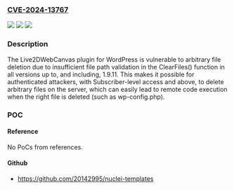 ### [CVE-2024-13767](https://cve.mitre.org/cgi-bin/cvename.cgi?name=CVE-2024-13767)
![](https://img.shields.io/static/v1?label=Product&message=Live2DWebCanvas&color=blue)
![](https://img.shields.io/static/v1?label=Version&message=*%3C%3D%201.9.11%20&color=brighgreen)
![](https://img.shields.io/static/v1?label=Vulnerability&message=CWE-862%20Missing%20Authorization&color=brighgreen)

### Description

The Live2DWebCanvas plugin for WordPress is vulnerable to arbitrary file deletion due to insufficient file path validation in the ClearFiles() function in all versions up to, and including, 1.9.11. This makes it possible for authenticated attackers, with Subscriber-level access and above, to delete arbitrary files on the server, which can easily lead to remote code execution when the right file is deleted (such as wp-config.php).

### POC

#### Reference
No PoCs from references.

#### Github
- https://github.com/20142995/nuclei-templates

